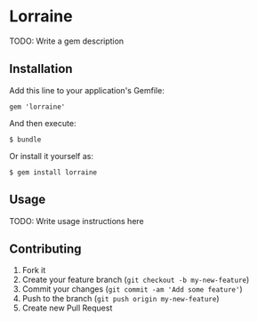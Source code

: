 # Lorraine

TODO: Write a gem description

## Installation

Add this line to your application's Gemfile:

    gem 'lorraine'

And then execute:

    $ bundle

Or install it yourself as:

    $ gem install lorraine

## Usage

TODO: Write usage instructions here

## Contributing

1. Fork it
2. Create your feature branch (`git checkout -b my-new-feature`)
3. Commit your changes (`git commit -am 'Add some feature'`)
4. Push to the branch (`git push origin my-new-feature`)
5. Create new Pull Request
